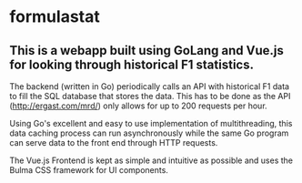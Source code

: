 # formulastat

## This is a webapp built using GoLang and Vue.js for looking through historical F1 statistics.

The backend (written in Go) periodically calls an API with historical F1 data to fill the SQL database that stores the data. This has to be done as the API (http://ergast.com/mrd/) only allows for up to 200 requests per hour.

Using Go's excellent and easy to use implementation of multithreading, this data caching process can run asynchronously while the same Go program can serve data to the front end through HTTP requests.

The Vue.js Frontend is kept as simple and intuitive as possible and uses the Bulma CSS framework for UI components.
